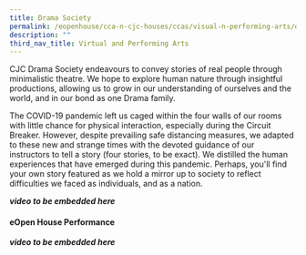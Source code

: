 ```yaml
---
title: Drama Society
permalink: /eopenhouse/cca-n-cjc-houses/ccas/visual-n-performing-arts/drama-society/
description: ""
third_nav_title: Virtual and Performing Arts
---
```

CJC Drama Society endeavours to convey stories of real people through minimalistic theatre. We hope to explore human nature through insightful productions, allowing us to grow in our understanding of ourselves and the world, and in our bond as one Drama family.

  

The COVID-19 pandemic left us caged within the four walls of our rooms with little chance for physical interaction, especially during the Circuit Breaker. However, despite prevailing safe distancing measures, we adapted to these new and strange times with the devoted guidance of our instructors to tell a story (four stories, to be exact). We distilled the human experiences that have emerged during this pandemic. Perhaps, you'll find your own story featured as we hold a mirror up to society to reflect difficulties we faced as individuals, and as a nation.

***video to be embedded here***

#### **eOpen House Performance**

***video to be embedded here***